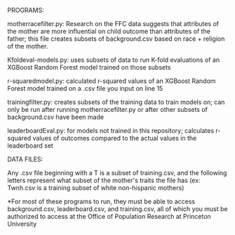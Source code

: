 PROGRAMS:

motherracefilter.py:
Research on the FFC data suggests that attributes of the mother are more influential
on child outcome than attributes of the father; this file creates subsets of
background.csv based on race + religion of the mother.

Kfoldeval-models.py:
uses subsets of data to run K-fold evaluations of an
XGBoost Random Forest model trained on those subsets

r-squaredmodel.py:
calculated r-squared values of an XGBoost Random Forest model trained on
a .csv file you input on line 15

trainingfilter.py:
creates subsets of the training data to train models on; can only be run after running motherracefilter.py or after other subsets of background.csv have been made

leaderboardEval.py:
for models not trained in this repository; calculates r-squared values of
outcomes compared to the actual values in the leaderboard set

DATA FILES:

Any .csv file beginning with a T is a subset of training.csv, and the following
letters represent what subset of the mother's traits the file has (ex: Twnh.csv
is a training subset of white non-hispanic mothers)

*For most of these programs to run, they must be able to access background.csv, leaderboard.csv, and training.csv, all of which you must be authorized to access at the Office of Population Research at Princeton University
